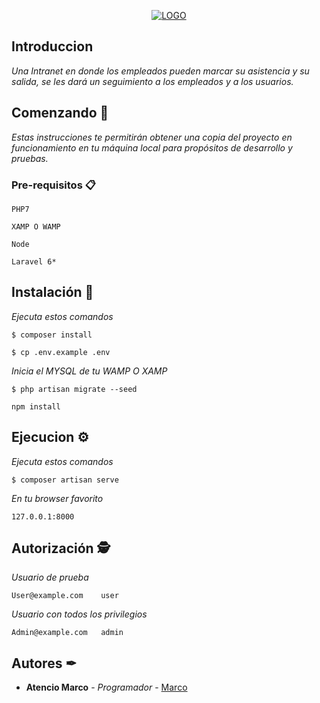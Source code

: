 <p align="center">
<a href=<img src=https://github.com/MarcoAtencio/JuventudGlobalizada ><img src="https://github.com/MarcoAtencio/JuventudGlobalizada/blob/master/public/img/logo.png" alt="LOGO" with="250"></a>
</p>

## Introduccion

_Una Intranet en donde los empleados pueden marcar su asistencia y su salida, se les dará un seguimiento a los empleados y a los usuarios._


## Comenzando 🏅

_Estas instrucciones te permitirán obtener una copia del proyecto en funcionamiento en tu máquina local para propósitos de desarrollo y pruebas._


### Pre-requisitos 📋

```
PHP7
```

```
XAMP O WAMP
```

```
Node
```

```
Laravel 6*
```


## Instalación 🔧

_Ejecuta estos comandos_

```
$ composer install
```

```
$ cp .env.example .env
```

_Inicia el MYSQL de tu WAMP O XAMP_

```	
$ php artisan migrate --seed
```

```
npm install
```


## Ejecucion ⚙

_Ejecuta estos comandos_

```
$ composer artisan serve
```

_En tu browser favorito_

```
127.0.0.1:8000
```


## Autorización 🕵‍

_Usuario de prueba_

```
User@example.com    user
```

_Usuario con todos los privilegios_

```
Admin@example.com   admin
```


## Autores ✒

* **Atencio Marco** - *Programador* - [Marco](https://github.com/MarcoAtencio)

